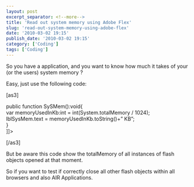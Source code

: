 ```yaml
---
layout: post
excerpt_separator: <!--more-->
title: 'Read out system memory using Adobe Flex'
slug: 'read-out-system-memory-using-adobe-flex'
date: '2010-03-02 19:15'
publish_date: '2010-03-02 19:15'
category: ['Coding']
tags: ['Coding']
---
```

So you have a application, and you want to know how much it takes of your (or
the users) system memory ?  
  
Easy, just use the following code:  
  
  
  
[as3]  
  
  
  
  
  
public function SySMem():void{  
var memoryUsedInKb:int = int(System.totalMemory / 1024);  
lblSysMem.text = memoryUsedInKb.toString()+” KB”;  
}  
]]>  
  
  
  
[/as3]  
  
But be aware this code show the totalMemory of all instances of flash objects
opened at that moment.  
  
So if you want to test if correctly close all other flash objects within all
browsers and also AIR Applications.

